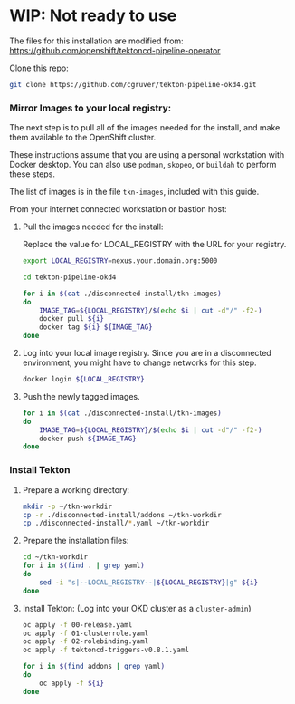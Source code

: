 # WIP: Not ready to use

The files for this installation are modified from: https://github.com/openshift/tektoncd-pipeline-operator

Clone this repo:

```bash
git clone https://github.com/cgruver/tekton-pipeline-okd4.git
```

### Mirror Images to your local registry:

The next step is to pull all of the images needed for the install, and make them available to the OpenShift cluster.

These instructions assume that you are using a personal workstation with Docker desktop.  You can also use `podman`, `skopeo`, or `buildah` to perform these steps.

The list of images is in the file `tkn-images`, included with this guide.

From your internet connected workstation or bastion host:

1. Pull the images needed for the install:

    Replace the value for LOCAL_REGISTRY with the URL for your registry.

    ```bash
    export LOCAL_REGISTRY=nexus.your.domain.org:5000

    cd tekton-pipeline-okd4

    for i in $(cat ./disconnected-install/tkn-images)
    do 
        IMAGE_TAG=${LOCAL_REGISTRY}/$(echo $i | cut -d"/" -f2-)
        docker pull ${i}
        docker tag ${i} ${IMAGE_TAG}
    done
    ```

1. Log into your local image registry.  Since you are in a disconnected environment, you might have to change networks for this step.

    ```bash
    docker login ${LOCAL_REGISTRY}
    ```

1. Push the newly tagged images.

    ```bash
    for i in $(cat ./disconnected-install/tkn-images)
    do 
        IMAGE_TAG=${LOCAL_REGISTRY}/$(echo $i | cut -d"/" -f2-)
        docker push ${IMAGE_TAG}
    done
    ```

### Install Tekton

1. Prepare a working directory:

    ```bash
    mkdir -p ~/tkn-workdir
    cp -r ./disconnected-install/addons ~/tkn-workdir
    cp ./disconnected-install/*.yaml ~/tkn-workdir
    ```

1. Prepare the installation files:

    ```bash
    cd ~/tkn-workdir
    for i in $(find . | grep yaml)
    do
        sed -i "s|--LOCAL_REGISTRY--|${LOCAL_REGISTRY}|g" ${i}
    done
    ```

1. Install Tekton: (Log into your OKD cluster as a `cluster-admin`)

    ```bash
    oc apply -f 00-release.yaml	
    oc apply -f 01-clusterrole.yaml
    oc apply -f 02-rolebinding.yaml
    oc apply -f tektoncd-triggers-v0.8.1.yaml

    for i in $(find addons | grep yaml)
    do
        oc apply -f ${i}
    done
    ```

